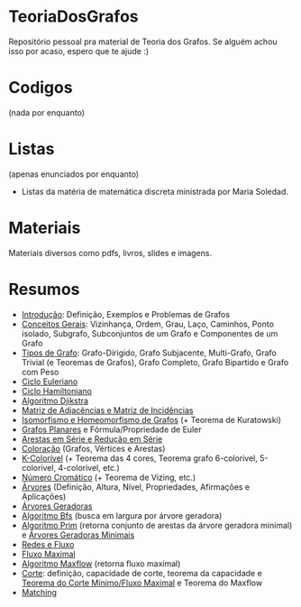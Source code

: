 # TeoriaDosGrafos
Repositório pessoal pra material de Teoria dos Grafos. Se alguém achou isso por acaso, espero que te ajude :)

# Codigos
(nada por enquanto) 

# Listas 
(apenas enunciados por enquanto)
- Listas da matéria de matemática discreta ministrada por Maria Soledad. 

# Materiais
Materiais diversos como pdfs, livros, slides e imagens.

# Resumos
- [Introdução](https://github.com/iaracastro/TeoriaDosGrafos/blob/main/Resumos/Introdu%C3%A7%C3%A3o.pdf): Definição, Exemplos e Problemas de Grafos
- [Conceitos Gerais](https://github.com/iaracastro/TeoriaDosGrafos/blob/main/Resumos/Conceitos%20Gerais.pdf): Vizinhança, Ordem, Grau, Laço, Caminhos, Ponto isolado, Subgrafo, Subconjuntos de um Grafo e Componentes de um Grafo
- [Tipos de Grafo](https://github.com/iaracastro/TeoriaDosGrafos/blob/main/Resumos/Tipos%20de%20Grafo.pdf): Grafo-Dirigido, Grafo Subjacente, Multi-Grafo, Grafo Trivial (e Teoremas de Grafos), Grafo Completo, Grafo Bipartido e Grafo com Peso
- [Ciclo Euleriano](https://github.com/iaracastro/TeoriaDosGrafos/blob/main/Resumos/Ciclo%20Euleriano.pdf)
- [Ciclo Hamiltoniano](https://github.com/iaracastro/TeoriaDosGrafos/blob/main/Resumos/Ciclo%20Hamiltoniano.pdf)
- [Algoritmo Djikstra](https://github.com/iaracastro/TeoriaDosGrafos/blob/main/Resumos/Algoritmo%20Dijkstra.pdf)
- [Matriz de Adjacências e Matriz de Incidências](https://github.com/iaracastro/TeoriaDosGrafos/blob/main/Resumos/Matrizes%20de%20Adjac%C3%AAncia%20e%20Incid%C3%AAncia.pdf)
- [Isomorfismo e Homeomorfismo de Grafos](https://github.com/iaracastro/TeoriaDosGrafos/blob/main/Resumos/Isomorfismo%20e%20Homeomorfismo.pdf) (+ Teorema de Kuratowski)
- [Grafos Planares](https://github.com/iaracastro/TeoriaDosGrafos/blob/main/Resumos/Grafos%20Planares.pdf) e Fórmula/Propriedade de Euler
- [Arestas em Série e Redução em Série](https://github.com/iaracastro/TeoriaDosGrafos/blob/main/Resumos/Arestas%20em%20S%C3%A9rie%20e%20Redu%C3%A7%C3%B5es%20em%20S%C3%A9rie.pdf)
- [Coloração](https://github.com/iaracastro/TeoriaDosGrafos/blob/main/Resumos/Colora%C3%A7%C3%A3o.pdf) (Grafos, Vértices e Arestas)
- [K-Colorível](https://github.com/iaracastro/TeoriaDosGrafos/blob/main/Resumos/K-Color%C3%ADvel.pdf) (+ Teorema das 4 cores, Teorema grafo 6-colorivel, 5-colorivel, 4-colorivel, etc.)
- [Número Cromático](https://github.com/iaracastro/TeoriaDosGrafos/blob/main/Resumos/N%C3%BAmero%20Crom%C3%A1tico.pdf) (+ Teorema de Vizing, etc.)
- [Árvores](https://github.com/iaracastro/TeoriaDosGrafos/blob/main/Resumos/%C3%81rvores.pdf) (Definição, Altura, Nível, Propriedades, Afirmações e Aplicações)
- [Árvores Geradoras](https://github.com/iaracastro/TeoriaDosGrafos/blob/main/Resumos/%C3%81rvores%20Geradoras.pdf)
- [Algoritmo Bfs](https://github.com/iaracastro/TeoriaDosGrafos/blob/main/Resumos/Algoritmo%20Bfs.pdf) (busca em largura por árvore geradora)
- [Algoritmo Prim](https://github.com/iaracastro/TeoriaDosGrafos/blob/main/Resumos/Algoritmo%20Prim%20e%20%C3%81rvore%20Geradora%20Minimal.pdf) (retorna conjunto de arestas da árvore geradora minimal) e [Árvores Geradoras Minimais](https://github.com/iaracastro/TeoriaDosGrafos/blob/main/Resumos/Algoritmo%20Prim%20e%20%C3%81rvore%20Geradora%20Minimal.pdf)
- [Redes e Fluxo](https://github.com/iaracastro/TeoriaDosGrafos/blob/main/Resumos/Redes%20e%20Fluxo.pdf)
- [Fluxo Maximal](https://github.com/iaracastro/TeoriaDosGrafos/blob/main/Resumos/Fluxo%20Maximal.pdf)
- [Algoritmo Maxflow](https://github.com/iaracastro/TeoriaDosGrafos/blob/main/Resumos/Algoritmo%20Maxflow.pdf) (retorna fluxo maximal)
- [Corte](https://github.com/iaracastro/TeoriaDosGrafos/blob/main/Resumos/Corte%20e%20Teoremas.pdf): definição, capacidade de corte, teorema da capacidade e [Teorema do Corte Mínimo/Fluxo Maximal](https://github.com/iaracastro/TeoriaDosGrafos/blob/main/Resumos/Corte%20e%20Teoremas.pdf) e Teorema do Maxflow
- [Matching](https://github.com/iaracastro/TeoriaDosGrafos/blob/main/Resumos/Matching.pdf)
